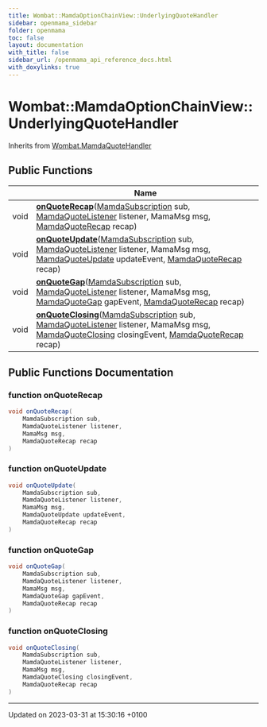 ```yaml
---
title: Wombat::MamdaOptionChainView::UnderlyingQuoteHandler
sidebar: openmama_sidebar
folder: openmama
toc: false
layout: documentation
with_title: false
sidebar_url: /openmama_api_reference_docs.html
with_doxylinks: true
---
```


# Wombat::MamdaOptionChainView::UnderlyingQuoteHandler





Inherits from [Wombat.MamdaQuoteHandler](interfaceWombat_1_1MamdaQuoteHandler.html)

## Public Functions

|                | Name           |
| -------------- | -------------- |
| void | **[onQuoteRecap](classWombat_1_1MamdaOptionChainView_1_1UnderlyingQuoteHandler.html#function-onquoterecap)**([MamdaSubscription](classWombat_1_1MamdaSubscription.html) sub, [MamdaQuoteListener](classWombat_1_1MamdaQuoteListener.html) listener, MamaMsg msg, [MamdaQuoteRecap](interfaceWombat_1_1MamdaQuoteRecap.html) recap) |
| void | **[onQuoteUpdate](classWombat_1_1MamdaOptionChainView_1_1UnderlyingQuoteHandler.html#function-onquoteupdate)**([MamdaSubscription](classWombat_1_1MamdaSubscription.html) sub, [MamdaQuoteListener](classWombat_1_1MamdaQuoteListener.html) listener, MamaMsg msg, [MamdaQuoteUpdate](interfaceWombat_1_1MamdaQuoteUpdate.html) updateEvent, [MamdaQuoteRecap](interfaceWombat_1_1MamdaQuoteRecap.html) recap) |
| void | **[onQuoteGap](classWombat_1_1MamdaOptionChainView_1_1UnderlyingQuoteHandler.html#function-onquotegap)**([MamdaSubscription](classWombat_1_1MamdaSubscription.html) sub, [MamdaQuoteListener](classWombat_1_1MamdaQuoteListener.html) listener, MamaMsg msg, [MamdaQuoteGap](interfaceWombat_1_1MamdaQuoteGap.html) gapEvent, [MamdaQuoteRecap](interfaceWombat_1_1MamdaQuoteRecap.html) recap) |
| void | **[onQuoteClosing](classWombat_1_1MamdaOptionChainView_1_1UnderlyingQuoteHandler.html#function-onquoteclosing)**([MamdaSubscription](classWombat_1_1MamdaSubscription.html) sub, [MamdaQuoteListener](classWombat_1_1MamdaQuoteListener.html) listener, MamaMsg msg, [MamdaQuoteClosing](interfaceWombat_1_1MamdaQuoteClosing.html) closingEvent, [MamdaQuoteRecap](interfaceWombat_1_1MamdaQuoteRecap.html) recap) |

## Public Functions Documentation

### function onQuoteRecap

```csharp
void onQuoteRecap(
    MamdaSubscription sub,
    MamdaQuoteListener listener,
    MamaMsg msg,
    MamdaQuoteRecap recap
)
```


### function onQuoteUpdate

```csharp
void onQuoteUpdate(
    MamdaSubscription sub,
    MamdaQuoteListener listener,
    MamaMsg msg,
    MamdaQuoteUpdate updateEvent,
    MamdaQuoteRecap recap
)
```


### function onQuoteGap

```csharp
void onQuoteGap(
    MamdaSubscription sub,
    MamdaQuoteListener listener,
    MamaMsg msg,
    MamdaQuoteGap gapEvent,
    MamdaQuoteRecap recap
)
```


### function onQuoteClosing

```csharp
void onQuoteClosing(
    MamdaSubscription sub,
    MamdaQuoteListener listener,
    MamaMsg msg,
    MamdaQuoteClosing closingEvent,
    MamdaQuoteRecap recap
)
```


-------------------------------

Updated on 2023-03-31 at 15:30:16 +0100